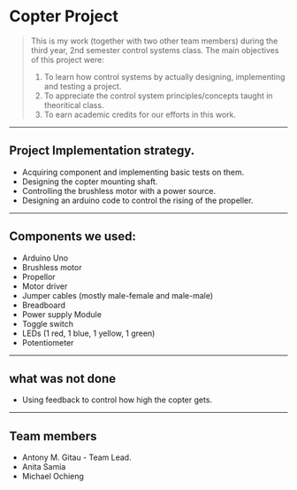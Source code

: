 # Copter Project

> This is my work (together with two other team members) during the third year, 2nd semester  control systems class.  The main objectives of this project were:
> 1. To learn how control systems by actually designing, implementing and testing a project.
> 2. To appreciate the control system principles/concepts taught in theoritical class.
> 3. To earn academic credits for our efforts in this work.

---
Project Implementation strategy.
---
- Acquiring component and implementing basic tests on them.
- Designing the copter mounting shaft.
- Controlling the brushless motor with a power source. 
- Designing an arduino code to control the rising of the propeller.

---
Components we used:
---
- Arduino Uno
- Brushless motor 
- Propellor
- Motor driver 
- Jumper cables (mostly male-female and male-male)
- Breadboard 
- Power supply Module 
- Toggle switch 
- LEDs (1 red, 1 blue, 1 yellow, 1 green)
- Potentiometer 


---
what was not done
---
- Using feedback to control how high the copter gets.

---
Team members
---
- Antony M. Gitau - Team Lead.
- Anita Samia
- Michael Ochieng
